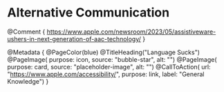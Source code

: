# Alternative Communication 

@Comment {
    https://www.apple.com/newsroom/2023/05/assistiveware-ushers-in-next-generation-of-aac-technology/
}

@Metadata {
    @PageColor(blue)
    @TitleHeading("Language Sucks")
    @PageImage(
               purpose: icon, 
               source: "bubble-star", 
               alt: "")
    @PageImage(
               purpose: card, 
               source: "placeholder-image", 
               alt: "")
    @CallToAction(
                url: "https://www.apple.com/accessibility/",
                purpose: link, 
                label: "General Knowledge")
}
